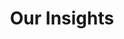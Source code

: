 ---
title: "Our Insights"
url: "/insights"
order: 2
description: "Industry research and expert opinions"
---